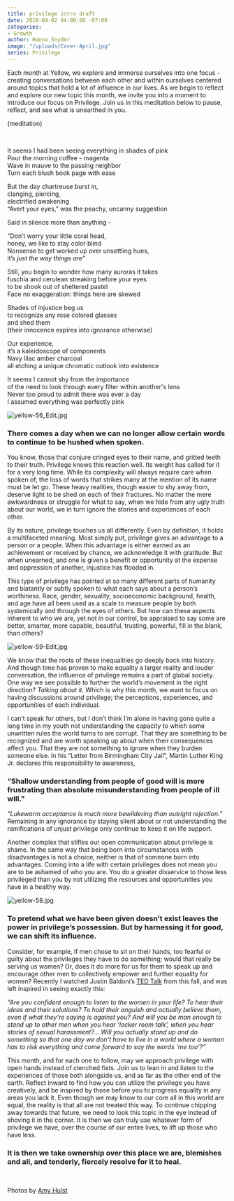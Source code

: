 ```yaml
---
title: privilege intro draft
date: 2018-04-02 04:00:00 -07:00
categories:
- Growth
author: Hanna Snyder
image: "/uploads/Cover-April.jpg"
series: Privilege
---
```


Each month at Yellow, we explore and immerse ourselves into one focus - creating conversations between each other and within ourselves centered around topics that hold a lot of influence in our lives. As we begin to reflect and explore our new topic this month, we invite you into a moment to introduce our focus on Privilege. Join us in this meditation below to pause, reflect, and see what is unearthed in you.

(meditation)

<br>

It seems I had been seeing everything in shades of pink  
Pour the morning coffee - magenta  
Wave in mauve to the passing neighbor  
Turn each blush book page with ease

But the day chartreuse burst in,  
clanging, piercing,  
electrified awakening  
“Avert your eyes,” was the peachy, uncanny suggestion

Said in silence more than anything -

“Don’t worry your little coral head,  
honey, we like to stay color blind  
Nonsense to get worked up over unsettling hues,  
it’s _just the way things are_”

Still, you begin to wonder how many auroras it takes  
fuschia and cerulean streaking before your eyes  
to be shook out of sheltered pastel  
Face no exaggeration: things here are skewed

Shades of injustice beg us  
to recognize any rose colored glasses  
and shed them  
(their innocence expires into ignorance otherwise)

Our experience,  
it’s a kaleidoscope of components  
Navy lilac amber charcoal  
all etching a unique chromatic outlook into existence

It seems I cannot shy from the importance  
of the need to look through every filter within another's lens  
Never too proud to admit there was ever a day  
I assumed everything was perfectly pink

![yellow-56_Edit.jpg](/uploads/yellow-56_Edit.jpg)

### There comes a day when we can no longer allow certain words to continue to be hushed when spoken.

You know, those that conjure cringed eyes to their name, and gritted teeth to their truth. Privilege knows this reaction well. Its weight has called for it for a very long time. While its complexity will always require care when spoken of, the loss of words that strikes many at the mention of its name must be let go. These heavy realities, though easier to shy away from, deserve light to be shed on each of their fractures. No matter the mere awkwardness or struggle for what to say, when we hide from any ugly truth about our world, we in turn ignore the stories and experiences of each other.

By its nature, privilege touches us all differently. Even by definition, it holds a multifaceted meaning. Most simply put, privilege gives an advantage to a person or a people. When this advantage is either earned as an achievement or received by chance, we acknowledge it with gratitude. But when unearned, and one is given a benefit or opportunity at the expense and oppression of another, injustice has flooded in.

This type of privilege has pointed at so many different parts of humanity and blatantly or subtly spoken to what each says about a person’s worthiness. Race, gender, sexuality, socioeconomic background, health, and age have all been used as a scale to measure people by both systemically and through the eyes of others. But how can these aspects inherent to who we are, yet not in our control, be appraised to say some are better, smarter, more capable, beautiful, trusting, powerful, fill in the blank, than others?

![yellow-59-Edit.jpg](/uploads/yellow-59-Edit.jpg)

We know that the roots of these inequalities go deeply back into history. And though time has proven to make equality a larger reality and louder conversation, the influence of privilege remains a part of global society. One way we see possible to further the world’s movement in the right direction? _Talking about it._ Which is why this month, we want to focus on having discussions around privilege; the perceptions, experiences, and opportunities of each individual.

I can’t speak for others, but I don’t think I’m alone in having gone quite a long time in my youth not understanding the capacity to which some unwritten rules the world turns to are corrupt. That they are something to be recognized and are worth speaking up about when their consequences affect you. That they are not something to ignore when they burden someone else. In his “Letter from Birmingham City Jail”, Martin Luther King Jr. declares this responsibility to awareness,

### “Shallow understanding from people of good will is more frustrating than absolute misunderstanding from people of ill will."

_"Lukewarm acceptance is much more bewildering than outright rejection.”_ Remaining in any ignorance by staying silent about or not understanding the ramifications of unjust privilege only continue to keep it on life support.

Another complex that stifles our open communication about privilege is shame. In the same way that being born into circumstances with disadvantages is not a choice, neither is that of someone born into advantages. Coming into a life with certain privileges does not mean you are to be ashamed of who you are. You do a greater disservice to those less privileged than you by not utilizing the resources and opportunities you have in a healthy way.

![yellow-58.jpg](/uploads/yellow-58.jpg)

### To pretend what we have been given doesn’t exist leaves the power in privilege’s possession. But by harnessing it for good, we can shift its influence.

Consider, for example, if men chose to sit on their hands, too fearful or guilty about the privileges they have to do something; would that really be serving us women? Or, does it do more for us for them to speak up and encourage other men to collectively empower and further equality for women? Recently I watched Justin Baldoni’s [TED Talk](https://www.ted.com/talks/justin_baldoni_why_i_m_done_trying_to_be_man_enough) from this fall, and was left inspired in seeing exactly this:

_“Are you confident enough to listen to the women in your life? To hear their ideas and their solutions? To hold their anguish and actually believe them, even if what they're saying is against you? And will you be man enough to stand up to other men when you hear ‘locker room talk’, when you hear stories of sexual harassment?... Will you actually stand up and do something so that one day we don't have to live in a world where a woman has to risk everything and come forward to say the words ‘me too’?”_

This month, and for each one to follow, may we approach privilege with open hands instead of clenched fists. Join us to lean in and listen to the experiences of those both alongside us, and as far as the other end of the earth. Reflect inward to find how you can utilize the privilege you have creatively, and be inspired by those before you to progress equality in any areas you lack it. Even though we may know to our core all in this world are equal, the reality is that all are not treated this way. To continue chipping away towards that future, we need to look this topic in the eye instead of shoving it in the corner. It is then we can truly use whatever form of privilege we have, over the course of our entire lives, to lift up those who have less.

### It is then we take ownership over this place we are, blemishes and all, and tenderly, fiercely resolve for it to heal.

<br>

Photos by [Amy Hulst](https://www.forcollective.com/)